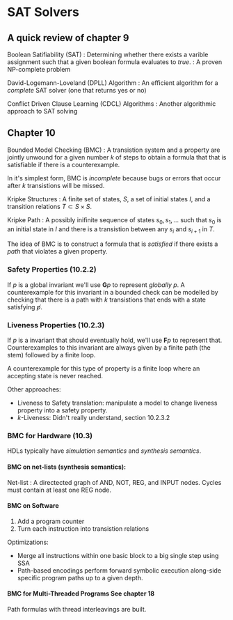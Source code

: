 # SAT Solvers 

## A quick review of chapter 9

Boolean Satifiability (SAT) 
: Determining whether there exists a varible assignment such that a given boolean formula 
evaluates to _true_.
: A proven NP-complete problem 

David-Logemann-Loveland (DPLL) Algorithm 
: An efficient algorithm for a _complete_ SAT solver (one that returns yes or no)

Conflict Driven Clause Learning (CDCL) Algorithms 
: Another algorithmic approach to SAT solving

## Chapter 10

Bounded Model Checking (BMC)
: A transistion system and a property are jointly unwound for a given number _k_ of 
steps to obtain a formula that that is satisfiable if there is a counterexample. 

In it's simplest form, BMC is _incomplete_ because bugs or errors that occur after _k_
transistions will be missed.

Kripke Structures
: A finite set of states, $S$, a set of initial states $I$, and a transition relations 
$T \subset S \times S$.

Kripke Path 
: A possibly inifinite sequence of states $s_0, s_1, ...$ such that $s_0$ is an initial 
state in $I$ and there is a transistion between any $s_i$ and $s_{i+1}$ in $T$.

The idea of BMC is to construct a formula that is _satisfied_ if there exists a _path_ 
that violates a given property.

### Safety Properties (10.2.2)

If $p$ is a global invariant we'll use $\textbf{G} p$ to represent _globally $p$_. A 
counterexample for this invariant in a bounded check can be modelled by checking that 
there is a path with _k_ transistions that ends with a state satisfying $\not p$. 

### Liveness Properties (10.2.3)

If $p$ is a invariant that should eventually hold, we'll use $\textbf{F} p$ to represent 
that. Counterexamples to this invariant are always given by a finite path (the stem) 
followed by a finite loop. 

A counterexample for this type of property is a finite loop where an accepting state is 
never reached.

Other approaches:

- Liveness to Safety translation: manipulate a model to change liveness property into a 
  safety property.
- _k_-Liveness: Didn't really understand, section 10.2.3.2

### BMC for Hardware (10.3)

HDLs typically have _simulation semantics_ and _synthesis semantics_.

#### BMC on net-lists (synthesis semantics):

Net-list 
: A directected graph of AND, NOT, REG, and INPUT nodes. Cycles must contain at least 
one REG node.

#### BMC on Software

1. Add a program counter 
2. Turn each instruction into transistion relations 

Optimizations:

- Merge all instructions within one basic block to a big single step using SSA 
- Path-based encodings perform forward symbolic execution along-side specific program 
  paths up to a given depth.

#### BMC for Multi-Threaded Programs **See chapter 18**

Path formulas with thread interleavings are built.

